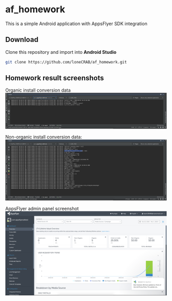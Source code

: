 # af_homework
This is a simple Android application with AppsFlyer SDK integration

## Download
Clone this repository and import into **Android Studio**
```bash
git clone https://github.com/loneCRAB/af_homework.git
```

## Homework result screenshots
Organic install conversion data
![Organic Install](/screenshots/organic_install.png?raw=true "Organic Install Logcat result")

Non-organic install conversion data:
![Npn-organic Install](/screenshots/non_organic_install.png?raw=true "Non-organic Install Logcat result")

AppsFlyer admin panel screenshot
![Admin panel](/screenshots/admin_panel.png?raw=true "AF admin panel screenshot")